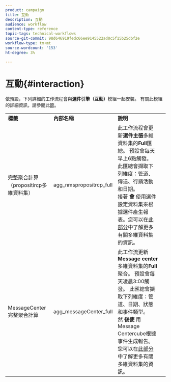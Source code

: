 ```yaml
---
product: campaign
title: 互動
description: 互動
audience: workflow
content-type: reference
topic-tags: technical-workflows
source-git-commit: 98d646919fedc66ee9145522ad0c5f15b25dbf2e
workflow-type: tm+mt
source-wordcount: '153'
ht-degree: 3%

---
```



# 互動{#interaction}

依預設，下列詳細的工作流程會與&#x200B;**選件引擎（互動）**&#x200B;模組一起安裝。 有關此模組的詳細資訊，請參閱此[節](../../interaction/using/interaction-and-offer-management.md)。

<table> 
 <tbody> 
  <tr> 
   <td> <strong>標籤</strong><br /> </td> 
   <td> <strong>內部名稱</strong><br /> </td> 
   <td> <strong>說明</strong><br /> </td> 
  </tr> 
  <tr> 
   <td> <span class="uicontrol">完整聚合計算（propositircp多維資料集）</span> <br /> </td> 
   <td> <span class="uicontrol">agg_nmspropositrcp_full</span> <br /> </td> 
   <td> 此工作流程會更新<strong>選件主張</strong>多維資料集的<strong>Full</strong>匯總。 預設會每天早上6點觸發。 此匯總會擷取下列維度：管道、傳送、行銷活動和日期。<br /> 接著 <strong>會</strong> 使用選件設定資料集來根據選件產生報表。您可以在<a href="../../reporting/using/about-cubes.md">此部分</a>中了解更多有關多維資料集的資訊。<br /> </td> 
  </tr> 
   <tr> 
   <td> <span class="uicontrol">MessageCenter完整聚合計算</span> <br /> </td> 
   <td> <span class="uicontrol">agg_messageCenter_full</span> <br /> </td> 
   <td> 此工作流更新<strong>Message center</strong>多維資料集的<strong>Full</strong>聚合。 預設會每天凌晨3:00觸發。 此匯總會擷取下列維度：管道、日期、狀態和事件類型。<br /> 然 <strong>後使</strong> 用Message Centercube根據事件生成報告。您可以在<a href="../../reporting/using/about-cubes.md">此部分</a>中了解更多有關多維資料集的資訊。<br /> </td> 
   <td> <br /> </td> 
  </tr> 
 </tbody> 
</table>

